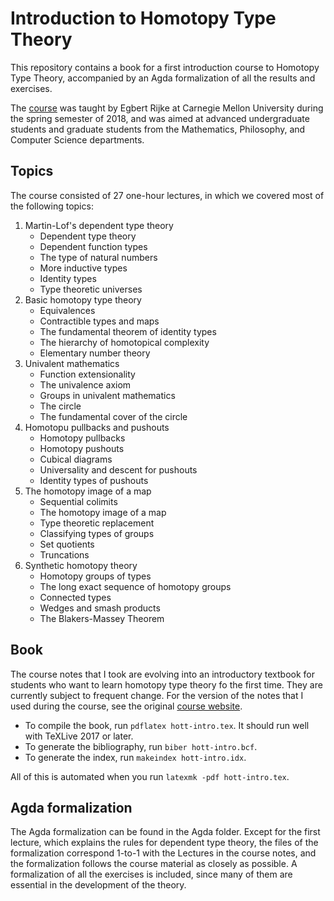 # Introduction to Homotopy Type Theory
This repository contains a book for a first introduction course to Homotopy Type Theory, accompanied by an Agda formalization of all the results and exercises.

The [course][1] was taught by Egbert Rijke at Carnegie Mellon University during the spring semester of 2018, and was aimed at advanced undergraduate students and graduate students from the Mathematics, Philosophy, and Computer Science departments.

## Topics

The course consisted of 27 one-hour lectures, in which we covered most of the following topics:

1. Martin-Lof's dependent type theory
    * Dependent type theory
    * Dependent function types
    * The type of natural numbers
    * More inductive types
    * Identity types
    * Type theoretic universes
2. Basic homotopy type theory
    * Equivalences
    * Contractible types and maps
    * The fundamental theorem of identity types
    * The hierarchy of homotopical complexity
    * Elementary number theory
3. Univalent mathematics
    * Function extensionality
    * The univalence axiom
    * Groups in univalent mathematics
    * The circle
    * The fundamental cover of the circle
4. Homotopu pullbacks and pushouts
    * Homotopy pullbacks
    * Homotopy pushouts
    * Cubical diagrams
    * Universality and descent for pushouts
    * Identity types of pushouts
5. The homotopy image of a map
    * Sequential colimits
    * The homotopy image of a map
    * Type theoretic replacement
    * Classifying types of groups
    * Set quotients
    * Truncations
6. Synthetic homotopy theory
    * Homotopy groups of types
    * The long exact sequence of homotopy groups
    * Connected types
    * Wedges and smash products
    * The Blakers-Massey Theorem

## Book
The course notes that I took are evolving into an introductory textbook for students who want to learn homotopy type theory fo the first time. They are currently subject to frequent change. For the version of the notes that I used during the course, see the original [course website][1].

* To compile the book, run `pdflatex hott-intro.tex`. It should run well with TeXLive 2017 or later.
* To generate the bibliography, run `biber hott-intro.bcf`.
* To generate the index, run `makeindex hott-intro.idx`.

All of this is automated when you run `latexmk -pdf hott-intro.tex`.

## Agda formalization
The Agda formalization can be found in the Agda folder. Except for the first lecture, which explains the rules for dependent type theory, the files of the formalization correspond 1-to-1 with the Lectures in the course notes, and the formalization follows the course material as closely as possible. A formalization of all the exercises is included, since many of them are essential in the development of the theory.


[1]: http://www.andrew.cmu.edu/user/erijke/hott/
